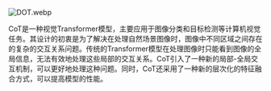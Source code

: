 ![DOT.webp](https://blog95.oss-cn-beijing.aliyuncs.com/CNN/DOT.webp)


CoT是一种视觉Transformer模型，主要应用于图像分类和目标检测等计算机视觉任务。其设计的初衷是为了解决在处理自然场景图像时，图像中不同区域之间存在的复杂的交互关系问题。传统的Transformer模型在处理图像时只能看到图像的全局信息，无法有效地处理这些局部的交互关系。CoT引入了一种新的局部-全局交互机制，可以更好地处理这种问题。同时，CoT还采用了一种新的层次化的特征融合方式，可以提高模型的性能。
